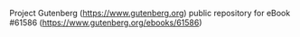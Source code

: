 Project Gutenberg (https://www.gutenberg.org) public repository for eBook #61586 (https://www.gutenberg.org/ebooks/61586)
